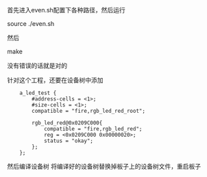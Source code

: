 首先进入even.sh配置下各种路径，然后运行

source ./even.sh

然后

make

没有错误的话就是对的

针对这个工程，还要在设备树中添加
```
	a_led_test {
		#address-cells = <1>;
		#size-cells = <1>;
		compatible = "fire,rgb_led_red_root";
		
		rgb_led_red@0x0209C000{
			compatible = "fire,rgb_led_red";
			reg = <0x0209C000 0x00000020>;
			status = "okay";
		};
	};
```
然后编译设备树
将编译好的设备树替换掉板子上的设备树文件，重启板子



